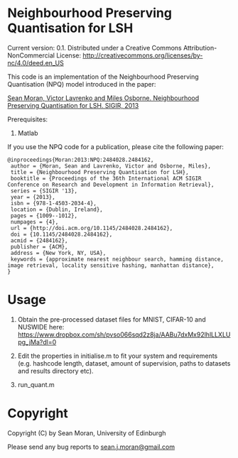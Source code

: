 # Neighbourhood Preserving Quantisation for LSH

Current version: 0.1. Distributed under a Creative Commons Attribution-NonCommercial License: http://creativecommons.org/licenses/by-nc/4.0/deed.en_US

This code is an implementation of the Neighbourhood Preserving Quantisation (NPQ) model introduced in the paper:

[Sean Moran, Victor Lavrenko and Miles Osborne. Neighbourhood Preserving Quantisation for LSH. SIGIR, 2013](http://dl.acm.org/citation.cfm?id=2484162)

Prerequisites:

1. Matlab

If you use the NPQ code for a publication, please cite the following paper:

```
@inproceedings{Moran:2013:NPQ:2484028.2484162,
 author = {Moran, Sean and Lavrenko, Victor and Osborne, Miles},
 title = {Neighbourhood Preserving Quantisation for LSH},
 booktitle = {Proceedings of the 36th International ACM SIGIR Conference on Research and Development in Information Retrieval},
 series = {SIGIR '13},
 year = {2013},
 isbn = {978-1-4503-2034-4},
 location = {Dublin, Ireland},
 pages = {1009--1012},
 numpages = {4},
 url = {http://doi.acm.org/10.1145/2484028.2484162},
 doi = {10.1145/2484028.2484162},
 acmid = {2484162},
 publisher = {ACM},
 address = {New York, NY, USA},
 keywords = {approximate nearest neighbour search, hamming distance, image retrieval, locality sensitive hashing, manhattan distance},
} 
```

# Usage

1. Obtain the pre-processed dataset files for MNIST, CIFAR-10 and NUSWIDE here: 
https://www.dropbox.com/sh/pvso066sqd2z8ja/AABu7dxMx92lhlLLXLUpg_jMa?dl=0

2. Edit the properties in initialise.m to fit your system and requirements (e.g. hashcode length, dataset, amount of supervision, paths to datasets and results directory etc).

3. run_quant.m

# Copyright

Copyright (C) by Sean Moran, University of Edinburgh

Please send any bug reports to sean.j.moran@gmail.com
